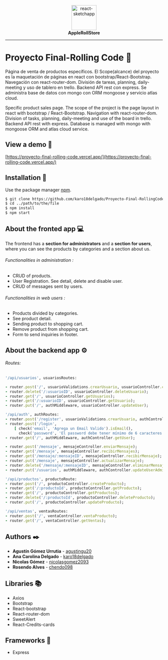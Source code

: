 <div align="center">
  <img alt="react-sketchapp" src="https://www.apple.com/v/accessibility/p/images/overview/hero_logo__bchmmzjnvys2_large_2x.png" style="max-height:150px; width:80; height: auto; max-width:100%" />
</div>
<div align="center">
  <strong>AppleRollStore</strong>
</div>


---


# Proyecto Final-Rolling Code :rocket:
Página de venta de productos específicos.
El Scope(alcance) del proyecto es la maquetación de páginas en react con bootstrap/React-Bootstrap. 
Navegación con react-router-dom. División de tareas, planning, daily-meeting y uso de tablero en trello.
Backend API rest con express. Se administra base de datos con mongo con ORM mongoose y servicio atlas cloud.

Specific product sales page.
The scope of the project is the page layout in react with bootstrap / React-Bootstrap.
Navigation with react-router-dom. Division of tasks, planning, daily-meeting and use of the board in trello.
Backend API rest with express. Database is managed with mongo with mongoose ORM and atlas cloud service.

## View a demo :pushpin:
[https://proyecto-final-rolling-code.vercel.app/](https://proyecto-final-rolling-code.vercel.app/)

## Installation :wrench:

Use the package manager [npm](https://www.npmjs.com/).

```bash
$ git clone https://github.com/karo18delgado/Proyecto-Final-RollingCode.git
$ cd ../path/to/the/file
$ npm install
$ npm start


```
## About the fronted app :computer:
The frontend has a **section for administrators** and a **section for users**, where you can see the products by categories and a section about us.

###### Functionalities in administration :
- CRUD of products.
- User Registration. See detail, delete and disable user.
- CRUD of messages sent by users.
###### Functionalities in web users :
- Products divided by categories.
- See product detail.
- Sending product to shopping cart.
- Remove product from shopping cart.
- Form to send inquiries in footer.

## About the backend app :gear:
###### Routes:
```Ruby
'/api/usuarios', usuariosRoutes:

- router.post('/', usuarioValidations.crearUsuario, usuarioController.crearUsuario);
- router.delete('/:usuarioID', usuarioController.deleteUsuario);
- router.get('/', usuarioController.getUsuarios);
- router.get('/:usuarioID', usuarioController.getUsuario);
- router.put('/', authMiddleware, usuarioController.updateUser);

'/api/auth', authRoutes:
- router.post('/register', usuarioValidations.crearUsuario, authController.register);
- router.post('/login',
    [ check('email', 'Agrega un Email Valido').isEmail(),
      check('password', 'El password debe tener mínimo de 6 caracteres').isLength({ min: 6 }),], authController.login);
- router.get('/', authMiddleware, authController.getUser);

- router.post('/mensaje', mensajeController.enviarMensaje);
- router.get('/mensaje', mensajeController.recibirMensajes);
- router.get('/mensaje/:mensajeID', mensajeController.recibirMensaje);
- router.put('/mensaje', mensajeController.actualizarMensaje);
- router.delete('/mensaje/:mensajeID', mensajeController.eliminarMensaje);
- router.put('/usuarios', authMiddleware, authController.updateUserAdmin);

'/api/productos', productoRoute:
- router.post('/', productoController.createProducto);
- router.get('/:productoId', productoController.getProducto);
- router.get('/', productoController.getProductos);
- router.delete('/:productoId', productoController.deleteProducto);
- router.put('/', productoController.updateProducto);

'/api/ventas', ventasRoutes:
- router.post('/', ventaController.ventaProducto);
- router.get('/', ventaController.getVentas);
```
## Authors :black_nib:
* **Agustín Gómez Urrutia**  - [agustingu20](https://github.com/agustingu20)
* **Ana Carolina Delgado** - [karo18delgado](https://github.com/karo18delgado)
* **Nicolas Gómez** - [nicolasgomez2093](https://github.com/nicolasgomez2093)
* **Rosendo Alves** - [chendo098](https://github.com/chendo098)

## Libraries :books:
- Axios
- Bootstrap
- React-bootstrap
- React-router-dom
- SweetAlert
- React-Credits-cards
## Frameworks :toolbox:
- Express



